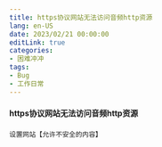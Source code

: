 ```yaml
---
title: https协议网站无法访问音频http资源
lang: en-US
date: 2023/02/21 00:00:00
editLink: true
categories: 
- 困难冲冲
tags: 
- Bug
- 工作日常
---
```



#### https协议网站无法访问音频http资源

`设置网站【允许不安全的内容】`
